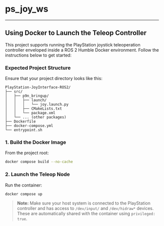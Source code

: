 # ps_joy_ws

----

## Using Docker to Launch the Teleop Controller

This project supports running the PlayStation joystick teleoperation controller enveloped inside a ROS 2 Humble Docker environment. Follow the instructions below to get started:

### Expected Project Structure

Ensure that your project directory looks like this:

```
PlayStation-JoyInterface-ROS2/
├── src/
│   ├── p9n_bringup/
│   │   ├── launch/
│   │   │   └── joy.launch.py
│   │   ├── CMakeLists.txt
│   │   └── package.xml
│   └── ... (other packages)
├── Dockerfile
├── docker-compose.yml
└── entrypoint.sh
```

### 1. Build the Docker Image

From the project root:

```bash
docker compose build --no-cache
```

### 2. Launch the Teleop Node

Run the container:

```bash
docker compose up
```

> **Note:** Make sure your host system is connected to the PlayStation controller and has access to `/dev/input/` and `/dev/hidraw*` devices. These are automatically shared with the container using `privileged: true`.

